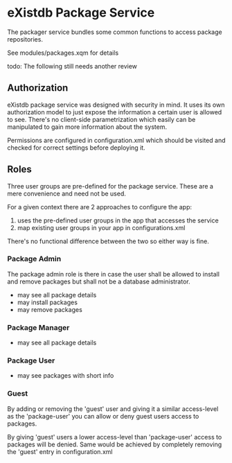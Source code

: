 # eXistdb Package Service

The packager service bundles some common functions to access package repositories.

See modules/packages.xqm for details


todo: The following still needs another review

## Authorization

eXistdb package service was designed with security in mind. It uses its own authorization model to just expose the information a certain user is
allowed to see. There's no client-side parametrization which easily can be manipulated to gain more information
about the system.

Permissions are configured in configuration.xml which should be visited and checked for correct settings before
deploying it. 

## Roles

Three user groups are pre-defined for the package service. These are a mere convenience and need not be used.

For a given context there are 2 approaches to configure the app:

1. uses the pre-defined user groups in the app that accesses the service
1. map existing user groups in your app in configurations.xml

There's no functional difference between the two so either way is fine.

### Package Admin

The package admin role is there in case the user shall be allowed to install and remove packages but shall not
be a database administrator.

* may see all package details
* may install packages
* may remove packages

### Package Manager 

* may see all package details

### Package User

* may see packages with short info

### Guest

By adding or removing the 'guest' user and giving it a similar access-level as the 'package-user' you can
allow or deny guest users access to packages.

By giving 'guest' users a lower access-level than 'package-user' access to packages will be denied. Same
would be achieved by completely removing the 'guest' entry in configuration.xml




